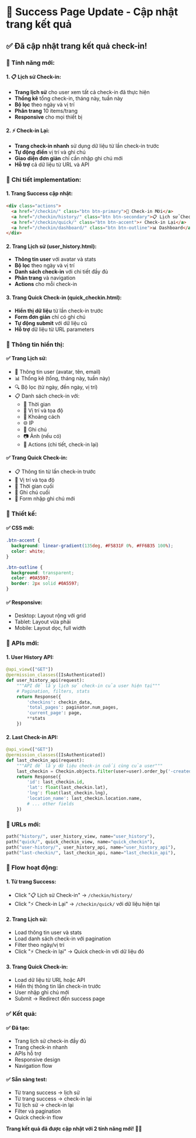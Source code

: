 # 🎉 Success Page Update - Cập nhật trang kết quả

## ✅ **Đã cập nhật trang kết quả check-in!**

### 🎯 **Tính năng mới:**

#### **1. 📋 Lịch sử Check-in:**
- **Trang lịch sử** cho user xem tất cả check-in đã thực hiện
- **Thống kê** tổng check-in, tháng này, tuần này
- **Bộ lọc** theo ngày và vị trí
- **Phân trang** 10 items/trang
- **Responsive** cho mọi thiết bị

#### **2. ⚡ Check-in Lại:**
- **Trang check-in nhanh** sử dụng dữ liệu từ lần check-in trước
- **Tự động điền** vị trí và ghi chú
- **Giao diện đơn giản** chỉ cần nhập ghi chú mới
- **Hỗ trợ** cả dữ liệu từ URL và API

### 🔧 **Chi tiết implementation:**

#### **1. Trang Success cập nhật:**
```html
<div class="actions">
  <a href="/checkin/" class="btn btn-primary">📝 Check-in Mới</a>
  <a href="/checkin/history/" class="btn btn-secondary">📋 Lịch sử Check-in</a>
  <a href="/checkin/quick/" class="btn btn-accent">⚡ Check-in Lại</a>
  <a href="/checkin/dashboard/" class="btn btn-outline">📊 Dashboard</a>
</div>
```

#### **2. Trang Lịch sử (user_history.html):**
- **Thông tin user** với avatar và stats
- **Bộ lọc** theo ngày và vị trí
- **Danh sách check-in** với chi tiết đầy đủ
- **Phân trang** và navigation
- **Actions** cho mỗi check-in

#### **3. Trang Quick Check-in (quick_checkin.html):**
- **Hiển thị dữ liệu** từ lần check-in trước
- **Form đơn giản** chỉ có ghi chú
- **Tự động submit** với dữ liệu cũ
- **Hỗ trợ** dữ liệu từ URL parameters

### 📱 **Thông tin hiển thị:**

#### **✅ Trang Lịch sử:**
- 👤 Thông tin user (avatar, tên, email)
- 📊 Thống kê (tổng, tháng này, tuần này)
- 🔍 Bộ lọc (từ ngày, đến ngày, vị trí)
- 📋 Danh sách check-in với:
  - 📅 Thời gian
  - 📍 Vị trí và tọa độ
  - 📏 Khoảng cách
  - 🌐 IP
  - 📝 Ghi chú
  - 📷 Ảnh (nếu có)
  - 🔧 Actions (chi tiết, check-in lại)

#### **✅ Trang Quick Check-in:**
- 📋 Thông tin từ lần check-in trước
- 📍 Vị trí và tọa độ
- 📅 Thời gian cuối
- 📝 Ghi chú cuối
- 📝 Form nhập ghi chú mới

### 🎨 **Thiết kế:**

#### **✅ CSS mới:**
```css
.btn-accent {
  background: linear-gradient(135deg, #F5831F 0%, #FF6B35 100%);
  color: white;
}

.btn-outline {
  background: transparent;
  color: #0A5597;
  border: 2px solid #0A5597;
}
```

#### **✅ Responsive:**
- Desktop: Layout rộng với grid
- Tablet: Layout vừa phải
- Mobile: Layout dọc, full width

### 🚀 **APIs mới:**

#### **1. User History API:**
```python
@api_view(["GET"])
@permission_classes([IsAuthenticated])
def user_history_api(request):
    """API để lấy lịch sử check-in của user hiện tại"""
    # Pagination, filters, stats
    return Response({
        'checkins': checkin_data,
        'total_pages': paginator.num_pages,
        'current_page': page,
        **stats
    })
```

#### **2. Last Check-in API:**
```python
@api_view(["GET"])
@permission_classes([IsAuthenticated])
def last_checkin_api(request):
    """API để lấy dữ liệu check-in cuối cùng của user"""
    last_checkin = Checkin.objects.filter(user=user).order_by('-created_at').first()
    return Response({
        'id': last_checkin.id,
        'lat': float(last_checkin.lat),
        'lng': float(last_checkin.lng),
        'location_name': last_checkin.location.name,
        # ... other fields
    })
```

### 🔗 **URLs mới:**
```python
path("history/", user_history_view, name="user_history"),
path("quick/", quick_checkin_view, name="quick_checkin"),
path("user-history/", user_history_api, name="user_history_api"),
path("last-checkin/", last_checkin_api, name="last_checkin_api"),
```

### 🎯 **Flow hoạt động:**

#### **1. Từ trang Success:**
- Click "📋 Lịch sử Check-in" → `/checkin/history/`
- Click "⚡ Check-in Lại" → `/checkin/quick/` với dữ liệu hiện tại

#### **2. Trang Lịch sử:**
- Load thông tin user và stats
- Load danh sách check-in với pagination
- Filter theo ngày/vị trí
- Click "⚡ Check-in lại" → Quick check-in với dữ liệu đó

#### **3. Trang Quick Check-in:**
- Load dữ liệu từ URL hoặc API
- Hiển thị thông tin lần check-in trước
- User nhập ghi chú mới
- Submit → Redirect đến success page

### ✅ **Kết quả:**

#### **✅ Đã tạo:**
- Trang lịch sử check-in đầy đủ
- Trang check-in nhanh
- APIs hỗ trợ
- Responsive design
- Navigation flow

#### **✅ Sẵn sàng test:**
- Từ trang success → lịch sử
- Từ trang success → check-in lại
- Từ lịch sử → check-in lại
- Filter và pagination
- Quick check-in flow

**Trang kết quả đã được cập nhật với 2 tính năng mới!** 🎉✨
